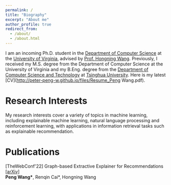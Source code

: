 ```yaml
---
permalink: /
title: "Biography"
excerpt: "About me"
author_profile: true
redirect_from: 
  - /about/
  - /about.html
---
```


I am an incoming Ph.D. student in the [Department of Computer Science](https://engineering.virginia.edu/departments/computer-science) at the [University of Virginia](http://www.virginia.edu/), advised by [Prof. Hongning Wang](http://www.cs.virginia.edu/~hw5x/). Previously, I received my M.S. degree from the Department of Computer Science at the University of Virginia and my B.Eng. degree from the [Department of Computer Science and Technology](https://www.cs.tsinghua.edu.cn/csen/) at [Tsinghua University](https://www.tsinghua.edu.cn/). Here is my latest [CV](http://peter-peng-w.github.io/files/Resume_Peng Wang.pdf).

Research Interests
======
My research interests cover a variety of topics in machine learning, including explainable machine learning, natural language processing and reinforcement learning, with applications in information retrieval tasks such as explainable recommendation.

Publications
======
[TheWebConf'22] Graph-based Extractive Explainer for Recommendations [\[arXiv\]](https://arxiv.org/abs/2202.09730)  
__Peng Wang\*__, Renqin Cai\*, Hongning Wang
